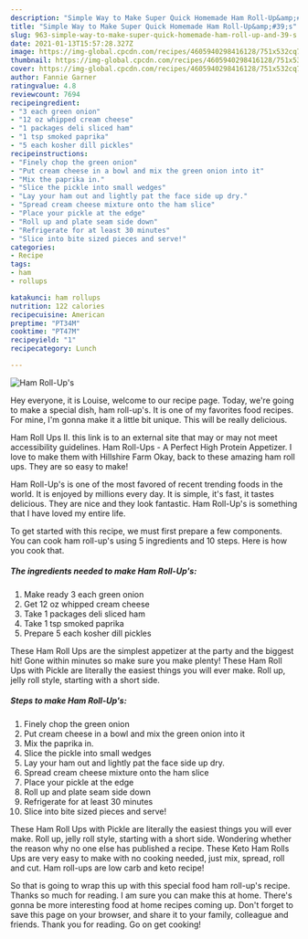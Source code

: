 ```yaml
---
description: "Simple Way to Make Super Quick Homemade Ham Roll-Up&amp;#39;s"
title: "Simple Way to Make Super Quick Homemade Ham Roll-Up&amp;#39;s"
slug: 963-simple-way-to-make-super-quick-homemade-ham-roll-up-and-39-s
date: 2021-01-13T15:57:28.327Z
image: https://img-global.cpcdn.com/recipes/4605940298416128/751x532cq70/ham-roll-ups-recipe-main-photo.jpg
thumbnail: https://img-global.cpcdn.com/recipes/4605940298416128/751x532cq70/ham-roll-ups-recipe-main-photo.jpg
cover: https://img-global.cpcdn.com/recipes/4605940298416128/751x532cq70/ham-roll-ups-recipe-main-photo.jpg
author: Fannie Garner
ratingvalue: 4.8
reviewcount: 7694
recipeingredient:
- "3 each green onion"
- "12 oz whipped cream cheese"
- "1 packages deli sliced ham"
- "1 tsp smoked paprika"
- "5 each kosher dill pickles"
recipeinstructions:
- "Finely chop the green onion"
- "Put cream cheese in a bowl and mix the green onion into it"
- "Mix the paprika in."
- "Slice the pickle into small wedges"
- "Lay your ham out and lightly pat the face side up dry."
- "Spread cream cheese mixture onto the ham slice"
- "Place your pickle at the edge"
- "Roll up and plate seam side down"
- "Refrigerate for at least 30 minutes"
- "Slice into bite sized pieces and serve!"
categories:
- Recipe
tags:
- ham
- rollups

katakunci: ham rollups 
nutrition: 122 calories
recipecuisine: American
preptime: "PT34M"
cooktime: "PT47M"
recipeyield: "1"
recipecategory: Lunch

---
```



![Ham Roll-Up&#39;s](https://img-global.cpcdn.com/recipes/4605940298416128/751x532cq70/ham-roll-ups-recipe-main-photo.jpg)

Hey everyone, it is Louise, welcome to our recipe page. Today, we're going to make a special dish, ham roll-up&#39;s. It is one of my favorites food recipes. For mine, I'm gonna make it a little bit unique. This will be really delicious.

Ham Roll Ups II. this link is to an external site that may or may not meet accessibility guidelines. Ham Roll-Ups - A Perfect High Protein Appetizer. I love to make them with Hillshire Farm Okay, back to these amazing ham roll ups. They are so easy to make!

Ham Roll-Up&#39;s is one of the most favored of recent trending foods in the world. It is enjoyed by millions every day. It is simple, it's fast, it tastes delicious. They are nice and they look fantastic. Ham Roll-Up&#39;s is something that I have loved my entire life.


To get started with this recipe, we must first prepare a few components. You can cook ham roll-up&#39;s using 5 ingredients and 10 steps. Here is how you cook that.

<!--inarticleads1-->

##### The ingredients needed to make Ham Roll-Up&#39;s:

1. Make ready 3 each green onion
1. Get 12 oz whipped cream cheese
1. Take 1 packages deli sliced ham
1. Take 1 tsp smoked paprika
1. Prepare 5 each kosher dill pickles


These Ham Roll Ups are the simplest appetizer at the party and the biggest hit! Gone within minutes so make sure you make plenty! These Ham Roll Ups with Pickle are literally the easiest things you will ever make. Roll up, jelly roll style, starting with a short side. 

<!--inarticleads2-->

##### Steps to make Ham Roll-Up&#39;s:

1. Finely chop the green onion
1. Put cream cheese in a bowl and mix the green onion into it
1. Mix the paprika in.
1. Slice the pickle into small wedges
1. Lay your ham out and lightly pat the face side up dry.
1. Spread cream cheese mixture onto the ham slice
1. Place your pickle at the edge
1. Roll up and plate seam side down
1. Refrigerate for at least 30 minutes
1. Slice into bite sized pieces and serve!


These Ham Roll Ups with Pickle are literally the easiest things you will ever make. Roll up, jelly roll style, starting with a short side. Wondering whether the reason why no one else has published a recipe. These Keto Ham Rolls Ups are very easy to make with no cooking needed, just mix, spread, roll and cut. Ham roll-ups are low carb and keto recipe! 

So that is going to wrap this up with this special food ham roll-up&#39;s recipe. Thanks so much for reading. I am sure you can make this at home. There's gonna be more interesting food at home recipes coming up. Don't forget to save this page on your browser, and share it to your family, colleague and friends. Thank you for reading. Go on get cooking!

